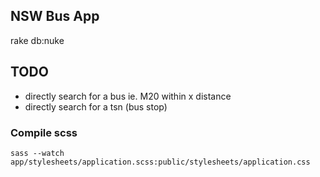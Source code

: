 ## NSW Bus App

  rake db:nuke

## TODO

* directly search for a bus ie. M20 within x distance
* directly search for a tsn (bus stop)

### Compile scss

    sass --watch app/stylesheets/application.scss:public/stylesheets/application.css
